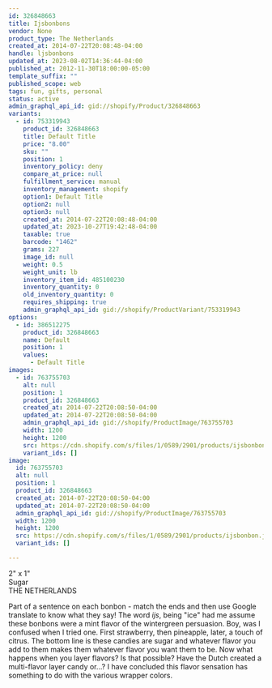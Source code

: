 ```yaml
---
id: 326848663
title: Ijsbonbons
vendor: None
product_type: The Netherlands
created_at: 2014-07-22T20:08:48-04:00
handle: ljsbonbons
updated_at: 2023-08-02T14:36:44-04:00
published_at: 2012-11-30T18:00:00-05:00
template_suffix: ""
published_scope: web
tags: fun, gifts, personal
status: active
admin_graphql_api_id: gid://shopify/Product/326848663
variants:
  - id: 753319943
    product_id: 326848663
    title: Default Title
    price: "8.00"
    sku: ""
    position: 1
    inventory_policy: deny
    compare_at_price: null
    fulfillment_service: manual
    inventory_management: shopify
    option1: Default Title
    option2: null
    option3: null
    created_at: 2014-07-22T20:08:48-04:00
    updated_at: 2023-10-27T19:42:48-04:00
    taxable: true
    barcode: "1462"
    grams: 227
    image_id: null
    weight: 0.5
    weight_unit: lb
    inventory_item_id: 485100230
    inventory_quantity: 0
    old_inventory_quantity: 0
    requires_shipping: true
    admin_graphql_api_id: gid://shopify/ProductVariant/753319943
options:
  - id: 386512275
    product_id: 326848663
    name: Default
    position: 1
    values:
      - Default Title
images:
  - id: 763755703
    alt: null
    position: 1
    product_id: 326848663
    created_at: 2014-07-22T20:08:50-04:00
    updated_at: 2014-07-22T20:08:50-04:00
    admin_graphql_api_id: gid://shopify/ProductImage/763755703
    width: 1200
    height: 1200
    src: https://cdn.shopify.com/s/files/1/0589/2901/products/ijsbonbon.jpeg?v=1406074130
    variant_ids: []
image:
  id: 763755703
  alt: null
  position: 1
  product_id: 326848663
  created_at: 2014-07-22T20:08:50-04:00
  updated_at: 2014-07-22T20:08:50-04:00
  admin_graphql_api_id: gid://shopify/ProductImage/763755703
  width: 1200
  height: 1200
  src: https://cdn.shopify.com/s/files/1/0589/2901/products/ijsbonbon.jpeg?v=1406074130
  variant_ids: []

---
```


2" x 1"  
Sugar  
THE NETHERLANDS

Part of a sentence on each bonbon \- match the ends and then use Google translate to know what they say! The word _ijs_, being "ice" had me assume these bonbons were a mint flavor of the wintergreen persuasion. Boy, was I confused when I tried one. First strawberry, then pineapple, later, a touch of citrus. The bottom line is these candies are sugar and whatever flavor you add to them makes them whatever flavor you want them to be. Now what happens when you layer flavors? Is that possible? Have the Dutch created a multi-flavor layer candy or...? I have concluded this flavor sensation has something to do with the various wrapper colors.